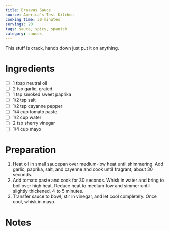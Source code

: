 ```yaml
---
title: Braavas Sauce
source: America's Test Kitchen
cooking time: 30 minutes
servings: 20
tags: sauce, spicy, spanish
category: sauces
---
```


This stuff is crack, hands down just put it on anything.

Ingredients
===========

* [ ] 1 tbsp neutral oil
* [ ] 2 tsp garlic, grated
* [ ] 1 tsp smoked sweet paprika
* [ ] 1/2 tsp salt
* [ ] 1/2 tsp cayanne pepper
* [ ] 1/4 cup tomato paste
* [ ] 1/2 cup water
* [ ] 2 tsp sherry vinegar
* [ ] 1/4 cup mayo

Preparation
===========
1. Heat oil in small saucepan over medium-low heat until shimmering. Add garlic, paprika, salt, and cayenne and cook until fragrant, about 30 seconds.
2. Add tomato paste and cook for 30 seconds. Whisk in water and bring to boil over high heat. Reduce heat to medium-low and simmer until slightly thickened, 4 to 5 minutes.
3. Transfer sauce to bowl, stir in vinegar, and let cool completely. Once cool, whisk in mayo.

Notes
=====

